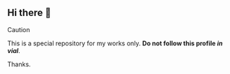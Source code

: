 ## Hi there 👋

> [!CAUTION]
This is a special repository for my works only. **Do not follow this profile _in vial_**.

Thanks.
